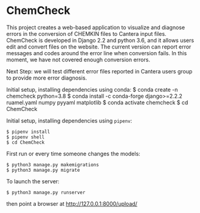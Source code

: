 # ChemCheck

This project creates a web-based application to visualize and diagnose errors in the conversion of CHEMKIN files to Cantera input files.
ChemCheck is developed in Django 2.2 and python 3.6, and it allows users edit and convert files on the website. The current version can
report error messages and codes around the error line when conversion fails. In this moment, we have not covered enough conversion errors.

Next Step: we will test different error files reported in Cantera users group to provide more error diagnosis.

Initial setup, installing dependencies using conda:
    $ conda create -n chemcheck python=3.8 
    $ conda install -c conda-forge django\>=2.2.2 ruamel.yaml numpy pyyaml matplotlib
    $ conda activate chemcheck
    $ cd ChemCheck

Initial setup, installing dependencies using `pipenv`:

    $ pipenv install
    $ pipenv shell
    $ cd ChemCheck

First run or every time someone changes the models:

    $ python3 manage.py makemigrations
    $ python3 manage.py migrate

To launch the server:

    $ python3 manage.py runserver

then point a browser at http://127.0.0.1:8000/upload/
